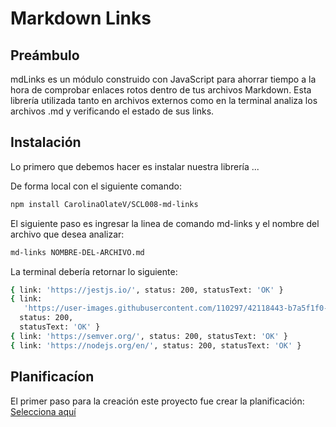 # Markdown Links
## Preámbulo

mdLinks es un módulo construido con JavaScript para ahorrar tiempo a la hora de comprobar enlaces rotos dentro de tus archivos Markdown. Esta librería utilizada tanto en archivos externos como en la terminal analiza los archivos .md y verificando el estado de sus links.

## Instalación
Lo primero que debemos hacer es instalar nuestra librería ...

De forma local con el siguiente comando:

```sh
npm install CarolinaOlateV/SCL008-md-links
```


El siguiente paso es ingresar la linea de comando md-links y el nombre del archivo que desea analizar:

```sh
md-links NOMBRE-DEL-ARCHIVO.md
```

La terminal debería retornar lo siguiente:

```sh
{ link: 'https://jestjs.io/', status: 200, statusText: 'OK' }
{ link:
   'https://user-images.githubusercontent.com/110297/42118443-b7a5f1f0-7bc8-11e8-96ad-9cc5593715a6.jpg',
  status: 200,
  statusText: 'OK' }
{ link: 'https://semver.org/', status: 200, statusText: 'OK' }
{ link: 'https://nodejs.org/en/', status: 200, statusText: 'OK' }
```
## Planificacíon 

El primer paso para la creación este proyecto fue crear la planificación:
[Selecciona aquí](https://trello.com/b/Ri8xdboB/markdown-links)